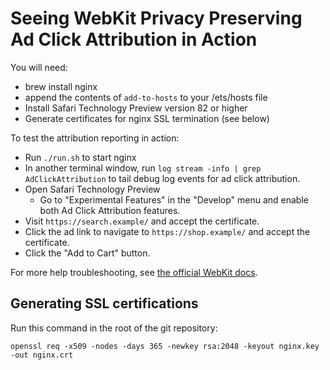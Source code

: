 # Seeing WebKit Privacy Preserving Ad Click Attribution in Action

You will need:

- brew install nginx
- append the contents of `add-to-hosts` to your /ets/hosts file
- Install Safari Technology Preview version 82 or higher
- Generate certificates for nginx SSL termination (see below)

To test the attribution reporting in action:

- Run `./run.sh` to start nginx
- In another terminal window, run `log stream -info | grep AdClickAttribution` to tail debug log events for ad click attribution.
- Open Safari Technology Preview
  - Go to "Experimental Features" in the "Develop" menu and enable both Ad Click Attribution features.
- Visit `https://search.example/` and accept the certificate.
- Click the ad link to navigate to `https://shop.example/` and accept the certificate.
- Click the "Add to Cart" button.

For more help troubleshooting, see [the official WebKit docs][1].

[1]: https://webkit.org/blog/8943/privacy-preserving-ad-click-attribution-for-the-web/

## Generating SSL certifications

Run this command in the root of the git repository:

```
openssl req -x509 -nodes -days 365 -newkey rsa:2048 -keyout nginx.key -out nginx.crt
```
